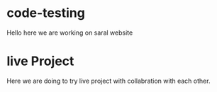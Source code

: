 # code-testing
Hello here we are working on saral website


# live Project 
 Here we are doing to try live project with collabration with each other.